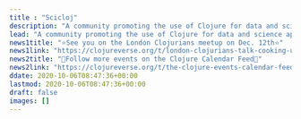 ```yaml
---
title : "Scicloj"
description: "A community promoting the use of Clojure for data and science applications"
lead: "A community promoting the use of Clojure for data and science applications"
news1title: "⭐See you on the London Clojurians meetup on Dec. 12th⭐"
news1link: "https://clojureverse.org/t/london-clojurians-talk-cooking-up-a-workflow-for-data-by-slutsky-prately-mclean/10450"
news2title: "📅Follow more events on the Clojure Calendar Feed📅"
news2link: "https://clojureverse.org/t/the-clojure-events-calendar-feed-turns-2/9527"
ddate: 2020-10-06T08:47:36+00:00
lastmod: 2020-10-06T08:47:36+00:00
draft: false
images: []
---
```

